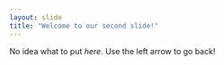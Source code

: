 ```yaml
---
layout: slide
title: "Welcome to our second slide!"
---
```

No idea what to put *here*.
Use the left arrow to go back!

